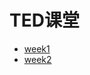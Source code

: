 # TED课堂

- <a href="https://chenjaipeng.github.io/week1/" target="_blank">week1</a>
- <a href="https://chenjaipeng.github.io/second-week/" target="_blank">week2</a>
  

